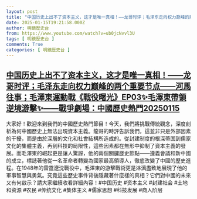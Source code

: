 ```yaml
---
layout: post
title: "中国历史上出不了资本主义，这才是唯一真相！——龙哥时评；毛泽东走向权力巅峰的两个重要节点——河馬往事；毛澤東運動戰《戰役曙光》EP03✨毛澤東帶領逆境游擊✨——戰爭劇場：中國歷史熱門20250115"
date: 2025-01-15T19:21:58.000Z
author: 明鏡歷史台
from: https://www.youtube.com/watch?v=ub0jcNvvl3U
tags: [ 明鏡歷史台 ]
comments: True
categories: [ 明鏡歷史台 ]
---
```

<!--1736968918000-->
[中国历史上出不了资本主义，这才是唯一真相！——龙哥时评；毛泽东走向权力巅峰的两个重要节点——河馬往事；毛澤東運動戰《戰役曙光》EP03✨毛澤東帶領逆境游擊✨——戰爭劇場：中國歷史熱門20250115](https://www.youtube.com/watch?v=ub0jcNvvl3U)
------

<div>
大家好！歡迎來到我們的中國歷史熱門節目！今天，我們將挑戰傳統觀念，深度剖析為何中國歷史上無法出現資本主義。龍哥的時評告訴我們，這並非只是外部因素的干擾，而是由於深層的文化和社會結構所造成的。從封建制度的根深蒂固到儒家文化的集體主義，再到科技的局限性，這些因素都在無形中抑制了資本主義的發展。而毛澤東的崛起更是讓人驚訝，他的兩個關鍵歷史節點——遵義會議和新中國的成立，標誌著他從一名革命者轉變為國家最高領導人，徹底改變了中國的歷史進程。在1948年的雷霆遼沈戰役中，毛澤東的游擊戰術更是淋漓盡致地展現了他的軍事智慧與勇氣。究竟這些歷史事件背後隱藏著什麼樣的真相？它們對中國的未來又有何啟示？請大家繼續收看詳細內容！#中国历史 #资本主义 #封建社会 #土地和资源 #农民 #传统文化 #集体主义 #儒家思想 #科技发展 #商人阶层
</div>
